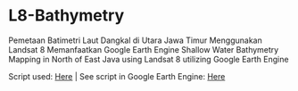 # L8-Bathymetry
Pemetaan Batimetri Laut Dangkal di Utara Jawa Timur Menggunakan Landsat 8 Memanfaatkan Google Earth Engine
Shallow Water Bathymetry Mapping in North of East Java using Landsat 8 utilizing Google Earth Engine

Script used:
[Here](https://github.com/Questtttt/L8-Bathymetry/blob/main/l8-bathymetry.txt)
|
See script in Google Earth Engine:
[Here](https://code.earthengine.google.com/1419d0404a6310f0572197ff87b3665d)

